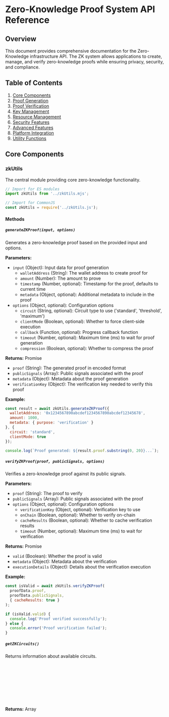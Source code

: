 # Zero-Knowledge Proof System API Reference

## Overview

This document provides comprehensive documentation for the Zero-Knowledge infrastructure API. The ZK system allows applications to create, manage, and verify zero-knowledge proofs while ensuring privacy, security, and compliance.

## Table of Contents

1. [Core Components](#core-components)
2. [Proof Generation](#proof-generation)
3. [Proof Verification](#proof-verification)
4. [Key Management](#key-management)
5. [Resource Management](#resource-management)
6. [Security Features](#security-features)
7. [Advanced Features](#advanced-features)
8. [Platform Integration](#platform-integration)
9. [Utility Functions](#utility-functions)

## Core Components

### zkUtils

The central module providing core zero-knowledge functionality.

```typescript
// Import for ES modules
import zkUtils from '../zkUtils.mjs';

// Import for CommonJS
const zkUtils = require('../zkUtils.js');
```

#### Methods

##### `generateZKProof(input, options)`

Generates a zero-knowledge proof based on the provided input and options.

**Parameters:**
- `input` (Object): Input data for proof generation
  - `walletAddress` (String): The wallet address to create proof for
  - `amount` (Number): The amount to prove
  - `timestamp` (Number, optional): Timestamp for the proof, defaults to current time
  - `metadata` (Object, optional): Additional metadata to include in the proof
- `options` (Object, optional): Configuration options
  - `circuit` (String, optional): Circuit type to use ('standard', 'threshold', 'maximum')
  - `clientMode` (Boolean, optional): Whether to force client-side execution
  - `callback` (Function, optional): Progress callback function
  - `timeout` (Number, optional): Maximum time (ms) to wait for proof generation
  - `compression` (Boolean, optional): Whether to compress the proof

**Returns:** Promise<Object>
- `proof` (String): The generated proof in encoded format
- `publicSignals` (Array): Public signals associated with the proof
- `metadata` (Object): Metadata about the proof generation
- `verificationKey` (Object): The verification key needed to verify this proof

**Example:**
```javascript
const result = await zkUtils.generateZKProof({
  walletAddress: '0x1234567890abcdef1234567890abcdef12345678',
  amount: 1000,
  metadata: { purpose: 'verification' }
}, {
  circuit: 'standard',
  clientMode: true
});

console.log(`Proof generated: ${result.proof.substring(0, 20)}...`);
```

##### `verifyZKProof(proof, publicSignals, options)`

Verifies a zero-knowledge proof against its public signals.

**Parameters:**
- `proof` (String): The proof to verify
- `publicSignals` (Array): Public signals associated with the proof
- `options` (Object, optional): Configuration options
  - `verificationKey` (Object, optional): Verification key to use
  - `onChain` (Boolean, optional): Whether to verify on-chain
  - `cacheResults` (Boolean, optional): Whether to cache verification results
  - `timeout` (Number, optional): Maximum time (ms) to wait for verification

**Returns:** Promise<Object>
- `valid` (Boolean): Whether the proof is valid
- `metadata` (Object): Metadata about the verification
- `executionDetails` (Object): Details about the verification execution

**Example:**
```javascript
const isValid = await zkUtils.verifyZKProof(
  proofData.proof,
  proofData.publicSignals,
  { cacheResults: true }
);

if (isValid.valid) {
  console.log('Proof verified successfully');
} else {
  console.error('Proof verification failed');
}
```

##### `getZKCircuits()`

Returns information about available circuits.

**Returns:** Array<Object>
- Array of circuit objects with the following properties:
  - `id` (String): Circuit identifier
  - `name` (String): Human-readable name
  - `description` (String): Description of the circuit
  - `version` (String): Circuit version
  - `capabilities` (Array): Features/capabilities of the circuit

**Example:**
```javascript
const circuits = zkUtils.getZKCircuits();
circuits.forEach(circuit => {
  console.log(`Circuit: ${circuit.name} (v${circuit.version})`);
});
```

## Proof Generation

### ProofGenerator

Specialized module for generating proofs with advanced options.

```typescript
import { ProofGenerator } from '../ProofGenerator.js';
```

#### Methods

##### `createProof(circuit, inputs, options)`

Creates a proof using the specified circuit and inputs.

**Parameters:**
- `circuit` (String): Circuit identifier
- `inputs` (Object): Circuit-specific inputs
- `options` (Object, optional): Additional options
  - `optimizationLevel` (Number, optional): Optimization level (1-3)
  - `memoryLimit` (Number, optional): Memory limit in MB
  - `timeout` (Number, optional): Timeout in milliseconds

**Returns:** Promise<Object>
- `proof` (String): The generated proof
- `publicSignals` (Array): Public signals for verification
- `metadata` (Object): Additional metadata

##### `batchProofGeneration(requests, options)`

Generates multiple proofs in a batch for efficiency.

**Parameters:**
- `requests` (Array): Array of proof requests
- `options` (Object, optional): Batch processing options
  - `maxConcurrent` (Number, optional): Maximum concurrent operations
  - `prioritizeBy` (String, optional): Prioritization strategy ('fifo', 'size', 'custom')

**Returns:** Promise<Array<Object>>
- Array of proof results in the same order as requests

## Proof Verification

### VerificationPathways

Module providing multiple verification pathways for redundancy and flexibility.

```typescript
import { VerificationPathways } from '../VerificationPathways.js';
```

#### Methods

##### `verifyOnchain(proof, publicSignals, contract, options)`

Verifies a proof using on-chain verification.

**Parameters:**
- `proof` (String): The proof to verify
- `publicSignals` (Array): Public signals for the proof
- `contract` (Object): Contract instance to use for verification
- `options` (Object, optional): Verification options
  - `gasLimit` (Number, optional): Gas limit for verification
  - `maxRetries` (Number, optional): Maximum number of retry attempts

**Returns:** Promise<Object>
- `valid` (Boolean): Whether the proof is valid
- `txHash` (String): Transaction hash of the verification
- `details` (Object): Detailed verification results

##### `verifyOffchain(proof, publicSignals, verificationKey, options)`

Verifies a proof off-chain using client-side libraries.

**Parameters:**
- `proof` (String): The proof to verify
- `publicSignals` (Array): Public signals for the proof
- `verificationKey` (Object): Verification key
- `options` (Object, optional): Verification options

**Returns:** Promise<Object>
- `valid` (Boolean): Whether the proof is valid
- `details` (Object): Detailed verification results

### VerificationCache

Caches verification results to avoid redundant verification.

```typescript
import { VerificationCache } from '../VerificationCache.js';
```

#### Methods

##### `cacheVerificationResult(proofHash, result, options)`

Caches a verification result for future reference.

**Parameters:**
- `proofHash` (String): Hash of the proof as identifier
- `result` (Object): Verification result
- `options` (Object, optional): Caching options
  - `ttl` (Number, optional): Time-to-live in seconds

**Returns:** Boolean
- Whether the result was successfully cached

##### `getVerificationResult(proofHash)`

Retrieves a cached verification result if available.

**Parameters:**
- `proofHash` (String): Hash of the proof to look up

**Returns:** Object|null
- Cached verification result or null if not found

## Key Management

### SecureKeyManager

Manages cryptographic keys securely.

```typescript
import { SecureKeyManager } from '../SecureKeyManager.js';
```

#### Methods

##### `generateKey(type, options)`

Generates a new cryptographic key.

**Parameters:**
- `type` (String): Key type ('signing', 'encryption', 'hmac')
- `options` (Object, optional): Key generation options
  - `strength` (Number, optional): Key strength in bits
  - `algorithm` (String, optional): Specific algorithm to use

**Returns:** Promise<Object>
- `id` (String): Unique identifier for the key
- `publicKey` (String): Public component of the key (if applicable)
- `metadata` (Object): Key metadata

##### `storeKey(key, options)`

Securely stores a key.

**Parameters:**
- `key` (Object): Key to store
- `options` (Object, optional): Storage options
  - `protected` (Boolean, optional): Whether to apply additional protection
  - `metadata` (Object, optional): Additional metadata

**Returns:** Promise<String>
- Key identifier

##### `retrieveKey(keyId, options)`

Retrieves a stored key.

**Parameters:**
- `keyId` (String): Key identifier
- `options` (Object, optional): Retrieval options
  - `format` (String, optional): Output format ('pem', 'jwk', 'raw')

**Returns:** Promise<Object>
- The retrieved key

## Resource Management

### ResourceMonitor

Monitors and manages system resources during ZK operations.

```typescript
import { ResourceMonitor } from '../ResourceMonitor.js';
```

#### Methods

##### `initialize(resources, options)`

Initializes resource monitoring.

**Parameters:**
- `resources` (Array<String>): Resources to monitor ('cpu', 'memory', 'storage', 'network')
- `options` (Object, optional): Monitoring options
  - `samplingInterval` (Number, optional): Sampling interval in milliseconds
  - `thresholds` (Object, optional): Resource usage thresholds

**Returns:** Promise<Boolean>
- Whether initialization was successful

##### `startMonitoring(operationId)`

Starts monitoring resources for a specific operation.

**Parameters:**
- `operationId` (String): Identifier for the operation being monitored

**Returns:** Promise<Object>
- Monitoring session details

##### `getResourceUsage(resource, options)`

Gets current or historical resource usage.

**Parameters:**
- `resource` (String): Resource to query ('cpu', 'memory', 'storage', 'network')
- `options` (Object, optional): Query options
  - `timeframe` (String, optional): Timeframe to query ('current', 'last5min', 'last1hour')
  - `format` (String, optional): Output format ('raw', 'percentage', 'formatted')

**Returns:** Promise<Object>
- Resource usage data

### ResourceAllocator

Intelligently allocates resources based on operation requirements and availability.

```typescript
import { ResourceAllocator } from '../ResourceAllocator.js';
```

#### Methods

##### `allocateResources(operation, requirements, options)`

Allocates resources for a ZK operation.

**Parameters:**
- `operation` (String): Operation identifier
- `requirements` (Object): Resource requirements
  - `cpu` (Number, optional): CPU allocation (0-100%)
  - `memory` (Number, optional): Memory allocation in MB
  - `priority` (Number, optional): Operation priority (1-10)
- `options` (Object, optional): Allocation options
  - `strategy` (String, optional): Allocation strategy ('conservative', 'balanced', 'aggressive')
  - `timeout` (Number, optional): Allocation timeout in milliseconds

**Returns:** Promise<Object>
- Allocation result with resource handles

##### `releaseResources(allocationId)`

Releases previously allocated resources.

**Parameters:**
- `allocationId` (String): Allocation identifier to release

**Returns:** Promise<Boolean>
- Whether resources were successfully released

### AdaptiveComputation

Adapts computational strategy based on available resources.

```typescript
import { AdaptiveComputation } from '../AdaptiveComputation.js';
```

#### Methods

##### `selectStrategy(operation, context)`

Selects the optimal computation strategy for an operation.

**Parameters:**
- `operation` (String): Operation identifier
- `context` (Object): Execution context
  - `deviceCapabilities` (Object): Device capability information
  - `networkCondition` (String): Network condition status
  - `userPreferences` (Object): User preferences for execution

**Returns:** Object
- The selected computation strategy

##### `executeWithStrategy(operation, inputs, strategy)`

Executes an operation using the specified strategy.

**Parameters:**
- `operation` (String): Operation to execute
- `inputs` (Object): Operation inputs
- `strategy` (Object): Computation strategy to use

**Returns:** Promise<Object>
- Operation result

## Security Features

### TamperDetection

Provides tamper detection for cryptographic materials.

```typescript
import { TamperDetection } from '../TamperDetection.js';
```

#### Methods

##### `generateTamperProof(data, options)`

Generates tamper-proofing materials for data.

**Parameters:**
- `data` (Buffer|Object): Data to tamper-proof
- `options` (Object, optional): Tamper-proofing options
  - `algorithm` (String, optional): Hashing algorithm to use
  - `includeTiming` (Boolean, optional): Whether to include timing information

**Returns:** Object
- Tamper-proofing materials

##### `verifyIntegrity(data, tamperProof)`

Verifies the integrity of data against tamper-proofing materials.

**Parameters:**
- `data` (Buffer|Object): Data to verify
- `tamperProof` (Object): Tamper-proofing materials

**Returns:** Object
- Verification result

### SecurityAuditLogger

Logs security-relevant events for audit purposes.

```typescript
import { SecurityAuditLogger } from '../SecurityAuditLogger.js';
```

#### Methods

##### `log(event, details, options)`

Logs a security event.

**Parameters:**
- `event` (String): Event name
- `details` (Object): Event details
- `options` (Object, optional): Logging options
  - `severity` (String, optional): Event severity ('info', 'warning', 'error', 'critical')
  - `includeStack` (Boolean, optional): Whether to include stack trace
  - `persistent` (Boolean, optional): Whether to store persistently

**Returns:** String
- Log entry ID

##### `getAuditLog(options)`

Retrieves audit log entries.

**Parameters:**
- `options` (Object, optional): Query options
  - `timeframe` (String, optional): Timeframe to query
  - `severity` (String|Array, optional): Severity level(s) to include
  - `limit` (Number, optional): Maximum entries to return
  - `offset` (Number, optional): Offset for pagination

**Returns:** Array<Object>
- Matching audit log entries

## Advanced Features

### CircuitOptimizer

Optimizes circuit execution for improved performance.

```typescript
import { CircuitOptimizer } from '../CircuitOptimizer.js';
```

#### Methods

##### `optimizeCircuit(circuit, options)`

Optimizes a circuit for better performance.

**Parameters:**
- `circuit` (Object): Circuit to optimize
- `options` (Object, optional): Optimization options
  - `level` (Number, optional): Optimization level (1-3)
  - `target` (String, optional): Optimization target ('size', 'speed', 'balanced')

**Returns:** Promise<Object>
- Optimized circuit

##### `analyzeCircuit(circuit)`

Analyzes a circuit for optimization opportunities.

**Parameters:**
- `circuit` (Object): Circuit to analyze

**Returns:** Promise<Object>
- Analysis results with optimization suggestions

### ProofCompressor

Provides compression for proofs to reduce size.

```typescript
import { ProofCompressor } from '../ProofCompressor.js';
```

#### Methods

##### `compress(proof, options)`

Compresses a proof to reduce its size.

**Parameters:**
- `proof` (String|Object): Proof to compress
- `options` (Object, optional): Compression options
  - `algorithm` (String, optional): Compression algorithm
  - `level` (Number, optional): Compression level (1-9)

**Returns:** Promise<Object>
- Compressed proof

##### `decompress(compressedProof)`

Decompresses a previously compressed proof.

**Parameters:**
- `compressedProof` (String|Object): Compressed proof

**Returns:** Promise<Object>
- Original proof

## Platform Integration

### PlatformAdapterFactory

Creates platform-specific adapters for different environments.

```typescript
import { PlatformAdapterFactory } from '../PlatformAdapterFactory.js';
```

#### Methods

##### `createAdapter(platform, options)`

Creates a platform-specific adapter.

**Parameters:**
- `platform` (String): Target platform ('browser', 'node', 'react-native')
- `options` (Object, optional): Adapter options
  - `capabilities` (Object, optional): Capability overrides
  - `features` (Array, optional): Features to include

**Returns:** Object
- Platform-specific adapter

##### `detectPlatform()`

Detects the current platform.

**Returns:** String
- Detected platform identifier

### CrossPlatformDeployment

Manages deployment across different platforms.

```typescript
import { CrossPlatformDeployment } from '../CrossPlatformDeployment.js';
```

#### Methods

##### `deployToEnvironment(artifact, environment, options)`

Deploys an artifact to a specific environment.

**Parameters:**
- `artifact` (Object): Artifact to deploy
- `environment` (String): Target environment
- `options` (Object, optional): Deployment options

**Returns:** Promise<Object>
- Deployment result

##### `validateEnvironment(environment, requirements)`

Validates that an environment meets requirements.

**Parameters:**
- `environment` (String): Environment to validate
- `requirements` (Object): Required capabilities

**Returns:** Promise<Object>
- Validation results

## Utility Functions

### zkErrorLogger

Handles logging and error management for the ZK system.

```typescript
import zkErrorLogger from '../zkErrorLogger.mjs';
```

#### Methods

##### `log(level, message, options)`

Logs a message with the specified level.

**Parameters:**
- `level` (String): Log level ('DEBUG', 'INFO', 'WARNING', 'ERROR', 'CRITICAL')
- `message` (String): Log message
- `options` (Object, optional): Logging options
  - `category` (String, optional): Log category
  - `userFixable` (Boolean, optional): Whether the issue is user-fixable
  - `recoverable` (Boolean, optional): Whether the system can recover from the issue
  - `details` (Object, optional): Additional details

**Returns:** void

**Example:**
```javascript
zkErrorLogger.log('WARNING', 'Resource allocation approaching limits', {
  category: 'performance',
  userFixable: true,
  recoverable: true,
  details: { 
    memoryUsage: '85%',
    recommendation: 'Consider closing other applications'
  }
});
```

### ParameterValidator

Validates parameters for ZK operations.

```typescript
import { ParameterValidator } from '../ParameterValidator.js';
```

#### Methods

##### `validate(parameters, schema, options)`

Validates parameters against a schema.

**Parameters:**
- `parameters` (Object): Parameters to validate
- `schema` (Object): Validation schema
- `options` (Object, optional): Validation options
  - `strict` (Boolean, optional): Whether to enforce strict validation
  - `allowUnknown` (Boolean, optional): Whether to allow unknown fields

**Returns:** Object
- Validation result

**Example:**
```javascript
const isValid = ParameterValidator.validate(
  { amount: 1000, walletAddress: '0x123...' },
  { 
    amount: { type: 'number', required: true, min: 1 },
    walletAddress: { type: 'string', required: true, pattern: /^0x[a-fA-F0-9]{40}$/ }
  }
);

if (isValid.valid) {
  // Parameters are valid
} else {
  console.error('Validation failed:', isValid.errors);
}
```

## Type Definitions

### Common Types

```typescript
// Proof data structure
interface ZKProof {
  proof: string;
  publicSignals: string[];
  metadata: {
    circuit: string;
    timestamp: number;
    version: string;
    parameters?: Record<string, any>;
  };
}

// Verification result
interface VerificationResult {
  valid: boolean;
  executionDetails: {
    executionTime: number;
    executionPath: string;
    executionLocation: 'client' | 'server' | 'blockchain';
  };
  metadata?: Record<string, any>;
}

// Resource allocation request
interface ResourceRequest {
  cpu?: number;
  memory?: number;
  priority?: number;
  operation: string;
  estimatedDuration?: number;
}
```

## Error Handling

All API methods follow consistent error handling practices:

1. Return `Promise` objects that reject with appropriate error information
2. Error objects include:
   - `code`: Specific error code for programmatic handling
   - `message`: Human-readable error message
   - `details`: Additional error details where applicable
   - `recoverable`: Boolean indicating if the operation can be retried
   - `userFixable`: Boolean indicating if user action can resolve the issue

Example error handling:

```javascript
try {
  const proof = await zkUtils.generateZKProof({
    walletAddress: '0x1234567890abcdef1234567890abcdef12345678',
    amount: 1000
  });
  // Success case handling
} catch (error) {
  if (error.code === 'RESOURCE_EXHAUSTED' && error.userFixable) {
    console.warn('Resource limits reached. Try closing other applications or use server mode.');
  } else if (error.recoverable) {
    console.warn('Temporary issue detected. Retrying...');
    // Implement retry logic
  } else {
    console.error('Critical error:', error.message, error.details);
  }
}
```

## Best Practices

1. **Resource Management**: Always release resources when done with operations
2. **Error Handling**: Implement appropriate error handling for all API calls
3. **Platform Detection**: Use platform detection APIs to ensure compatibility
4. **Verification**: Use multiple verification pathways for critical applications
5. **Security**: Follow security best practices when handling sensitive data
6. **Caching**: Leverage verification caching for repeated verifications
7. **Types**: Use TypeScript type definitions for improved developer experience

## Browser Compatibility

The ZK infrastructure is compatible with:

- Chrome 80+
- Firefox 75+
- Safari 13.1+
- Edge 80+

For older browsers, server-side fallbacks are automatically engaged. 